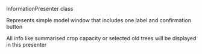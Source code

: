 InformationPresenter class

Represents simple model window that includes one label and confirmation button

All info like summarised crop capacity or selected old trees will be displayed in this presenter